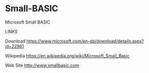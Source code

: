 # Small-BASIC
Microsoft Small BASIC

*LINKS*

Download
https://www.microsoft.com/en-gb/download/details.aspx?id=22961

Wikipedia
https://en.wikipedia.org/wiki/Microsoft_Small_Basic

Web Site
http://www.smallbasic.com



